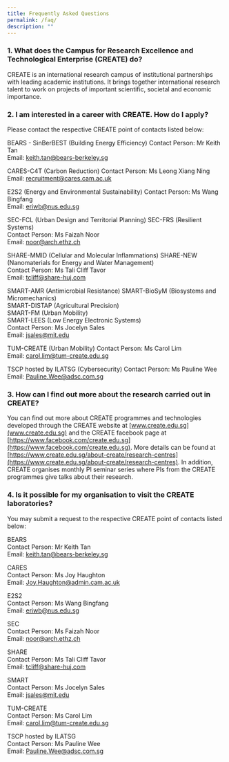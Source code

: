 ```yaml
---
title: Frequently Asked Questions
permalink: /faq/
description: ""
---
```

### 1. What does the Campus for Research Excellence and Technological Enterprise (CREATE) do?
CREATE is an international research campus of institutional partnerships with leading academic institutions. It brings together international research talent to work on projects of important scientific, societal and economic importance.
 
### 2. I am interested in a career with CREATE. How do I apply?
Please contact the respective CREATE point of contacts listed below:  

BEARS - SinBerBEST (Building Energy Efficiency) 
Contact Person: Mr Keith Tan<br/>
Email: [keith.tan@bears-berkeley.sg](keith.tan@bears-berkeley.sg)<br/> 

CARES-C4T (Carbon Reduction) 
Contact Person: Ms Leong Xiang Ning<br/>
Email: [recruitment@cares.cam.ac.uk ](recruitment@cares.cam.ac.uk )<br/>

E2S2 (Energy and Environmental Sustainability) 
Contact Person: Ms Wang Bingfang <br/>
Email: [eriwb@nus.edu.sg](eriwb@nus.edu.sg)<br/>

SEC-FCL (Urban Design and Territorial Planning) 
SEC-FRS (Resilient Systems) <br/> 
Contact Person: Ms Faizah Noor <br/> 
Email: [noor@arch.ethz.ch](noor@arch.ethz.ch) <br/> 

SHARE-MMID (Cellular and Molecular Inflammations) 
SHARE-NEW (Nanomaterials for Energy and Water Management) <br/> 
Contact Person: Ms Tali Cliff Tavor <br/> 
Email: [tcliff@share-huj.com](tcliff@share-huj.com) <br/> 

SMART-AMR (Antimicrobial Resistance) 
SMART-BioSyM (Biosystems and Micromechanics) <br/> 
SMART-DISTAP (Agricultural Precision) <br/> 
SMART-FM (Urban Mobility) <br/>
SMART-LEES (Low Energy Electronic Systems) <br/> 
Contact Person: Ms Jocelyn Sales <br/> 
Email: [jsales@mit.edu](jsales@mit.edu) <br/> 

TUM-CREATE (Urban Mobility) 
Contact Person: Ms Carol Lim <br/> 
Email: [carol.lim@tum-create.edu.sg](carol.lim@tum-create.edu.sg)<br/> 

TSCP hosted by ILATSG (Cybersecurity) 
Contact Person: Ms Pauline Wee <br/> 
Email: [Pauline.Wee@adsc.com.sg](Pauline.Wee@adsc.com.sg)<br/> 

### 3. How can I find out more about the research carried out in CREATE?
You can find out more about CREATE programmes and technologies developed through the CREATE website at [www.create.edu.sg](www.create.edu.sg) and the CREATE facebook page at [https://www.facebook.com/create.edu.sg](https://www.facebook.com/create.edu.sg). More details can be found at [https://www.create.edu.sg/about-create/research-centres](https://www.create.edu.sg/about-create/research-centres). In addition, CREATE organises monthly PI seminar series where PIs from the CREATE programmes give talks about their research.
 
### 4. Is it possible for my organisation to visit the CREATE laboratories?
You may submit a request to the respective CREATE point of contacts listed below:

BEARS
</br>Contact Person: Mr Keith Tan
</br>Email: keith.tan@bears-berkeley.sg

CARES
</br>Contact Person: Ms Joy Haughton
</br>Email: Joy.Haughton@admin.cam.ac.uk

E2S2
</br>Contact Person: Ms Wang Bingfang
</br>Email: eriwb@nus.edu.sg

SEC
</br>Contact Person: Ms Faizah Noor
</br>Email: noor@arch.ethz.ch

SHARE
</br>Contact Person: Ms Tali Cliff Tavor
</br>Email: tcliff@share-huj.com

SMART
</br>Contact Person: Ms Jocelyn Sales
</br>Email: jsales@mit.edu

TUM-CREATE
</br>Contact Person: Ms Carol Lim
</br>Email: carol.lim@tum-create.edu.sg

TSCP hosted by ILATSG
</br>Contact Person: Ms Pauline Wee
</br>Email: Pauline.Wee@adsc.com.sg